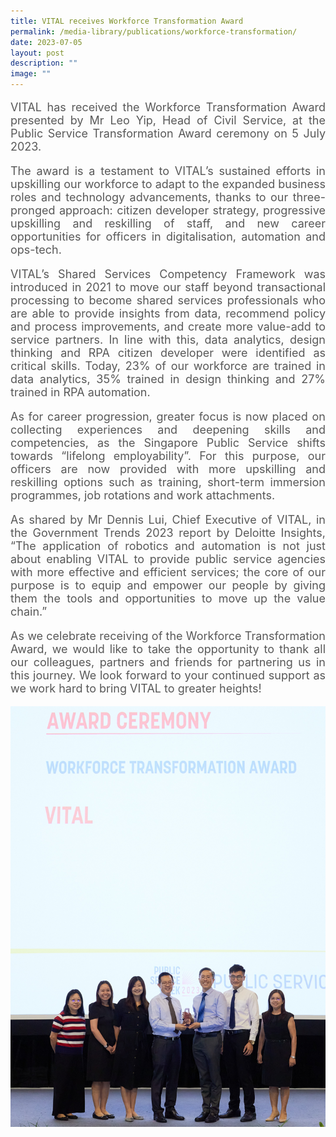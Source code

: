 ```yaml
---
title: VITAL receives Workforce Transformation Award
permalink: /media-library/publications/workforce-transformation/
date: 2023-07-05
layout: post
description: ""
image: ""
---
```

<p style="font-size: 18px;color:#585858;text-align:justify;">
VITAL has received the Workforce Transformation Award presented by Mr&nbsp;Leo Yip, Head of Civil Service, at the Public Service Transformation Award ceremony on 5 July 2023.
</p>

<p style="font-size: 18px;color:#585858;text-align:justify;">
The award is a testament to VITAL’s sustained efforts in upskilling our workforce to adapt to the expanded business roles and technology advancements, thanks to our three-pronged approach: citizen developer strategy, progressive upskilling and reskilling of staff, and new career opportunities for officers in digitalisation, automation and ops-tech.
</p>

<p style="font-size: 18px;color:#585858;text-align:justify;">
VITAL’s Shared Services Competency Framework was introduced in 2021 to move our staff beyond transactional processing to become shared services professionals who are able to provide insights from data, recommend policy and process improvements, and create more value-add to service partners. In line with this, data analytics, design thinking and RPA citizen developer were identified as critical skills. Today, 23% of our workforce are trained in data analytics, 35% trained in design thinking and 27% trained in RPA automation.
</p>

<p style="font-size: 18px;color:#585858;text-align:justify;">
As for career progression, greater focus is now placed on collecting experiences and deepening skills and competencies, as the Singapore Public Service shifts towards “lifelong employability”. For this purpose, our officers are now provided with more upskilling and reskilling options such as training, short-term immersion programmes, job rotations and work attachments.
</p>

<p style="font-size: 18px;color:#585858;text-align:justify;">
As shared by Mr Dennis Lui, Chief Executive of VITAL, in the Government Trends 2023 report by Deloitte Insights, “The application of robotics and automation is not just about enabling VITAL to provide public service agencies with more effective and efficient services; the core of our purpose is to equip and empower our people by giving them the tools and opportunities to move up the value chain.”
</p>

<p style="font-size: 18px;color:#585858;text-align:justify;">
As we celebrate receiving of the Workforce Transformation Award, we would like to take the opportunity to thank all our colleagues, partners and friends for partnering us in this journey. We look forward to your continued support as we work hard to bring VITAL to greater heights!
</p>

<img src="/images/Media/pst 01.jpg">
<br>